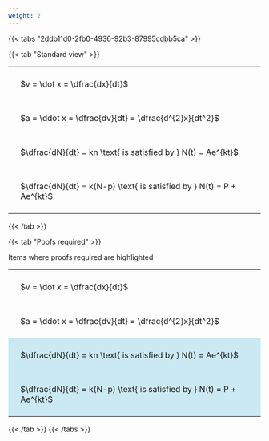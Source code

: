 ```yaml
---
weight: 2
---
```


{{< tabs "2ddb11d0-2fb0-4936-92b3-87995cdbb5ca" >}}

{{< tab "Standard view" >}}

<style type="text/css">
#T_bdba5 th.col_heading {
  text-align: left;
  font-size: 1em;
}
#T_bdba5 td {
  text-align: left;
  font-size: 1em;
  padding: 1.5em;
}
</style>
<table id="T_bdba5">
  <thead>
  </thead>
  <tbody>
    <tr>
      <td id="T_bdba5_row0_col0" class="data row0 col0" >$v = \dot x = \dfrac{dx}{dt}$</td>
    </tr>
    <tr>
      <td id="T_bdba5_row1_col0" class="data row1 col0" >$a = \ddot x = \dfrac{dv}{dt} = \dfrac{d^{2}x}{dt^2}$</td>
    </tr>
    <tr>
      <td id="T_bdba5_row2_col0" class="data row2 col0" >$\dfrac{dN}{dt} = kn \text{ is satisfied by } N(t) = Ae^{kt}$</td>
    </tr>
    <tr>
      <td id="T_bdba5_row3_col0" class="data row3 col0" >$\dfrac{dN}{dt} = k(N-p) \text{ is satisfied by } N(t) = P + Ae^{kt}$</td>
    </tr>
  </tbody>
</table>
{{< /tab >}}

{{< tab "Poofs required" >}}

Items where proofs required are highlighted 
<br>
<style type="text/css">
#T_71541 th.col_heading {
  text-align: left;
  font-size: 1em;
}
#T_71541 td {
  text-align: left;
  font-size: 1em;
  padding: 1.5em;
}
#T_71541_row0_col0, #T_71541_row1_col0 {
  background-color: rgba(0,0,0,0);
}
#T_71541_row2_col0, #T_71541_row3_col0 {
  background-color: rgba(0,150,200, 0.2);
}
</style>
<table id="T_71541">
  <thead>
  </thead>
  <tbody>
    <tr>
      <td id="T_71541_row0_col0" class="data row0 col0" >$v = \dot x = \dfrac{dx}{dt}$</td>
    </tr>
    <tr>
      <td id="T_71541_row1_col0" class="data row1 col0" >$a = \ddot x = \dfrac{dv}{dt} = \dfrac{d^{2}x}{dt^2}$</td>
    </tr>
    <tr>
      <td id="T_71541_row2_col0" class="data row2 col0" >$\dfrac{dN}{dt} = kn \text{ is satisfied by } N(t) = Ae^{kt}$</td>
    </tr>
    <tr>
      <td id="T_71541_row3_col0" class="data row3 col0" >$\dfrac{dN}{dt} = k(N-p) \text{ is satisfied by } N(t) = P + Ae^{kt}$</td>
    </tr>
  </tbody>
</table>
{{< /tab >}}
{{< /tabs >}}